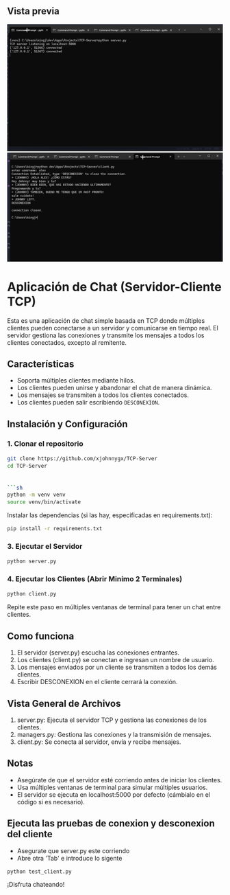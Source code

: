 ## Vista previa
![SERVER](static/jpg/server.jpg)
![CLIENT](static/jpg/client.jpg)

# Aplicación de Chat (Servidor-Cliente TCP)

Esta es una aplicación de chat simple basada en TCP donde múltiples clientes pueden conectarse a un servidor y comunicarse en tiempo real. El servidor gestiona las conexiones y transmite los mensajes a todos los clientes conectados, excepto al remitente.

## Características
- Soporta múltiples clientes mediante hilos.
- Los clientes pueden unirse y abandonar el chat de manera dinámica.
- Los mensajes se transmiten a todos los clientes conectados.
- Los clientes pueden salir escribiendo `DESCONEXION`.

## Instalación y Configuración

### 1. Clonar el repositorio
```sh
git clone https://github.com/xjohnnygx/TCP-Server
cd TCP-Server


```sh
python -m venv venv
source venv/bin/activate
```

Instalar las dependencias (si las hay, especificadas en requirements.txt):
```sh
pip install -r requirements.txt
```

### 3. Ejecutar el Servidor
```sh
python server.py
```

### 4. Ejecutar los Clientes (Abrir Minimo 2 Terminales)
```sh
python client.py
```
Repite este paso en múltiples ventanas de terminal para tener un chat entre clientes.

## Como funciona
1. El servidor (server.py) escucha las conexiones entrantes.
2. Los clientes (client.py) se conectan e ingresan un nombre de usuario.
3. Los mensajes enviados por un cliente se transmiten a todos los demás clientes.
4. Escribir DESCONEXION en el cliente cerrará la conexión.

## Vista General de Archivos
1. server.py: Ejecuta el servidor TCP y gestiona las conexiones de los clientes.
2. managers.py: Gestiona las conexiones y la transmisión de mensajes.
3. client.py: Se conecta al servidor, envía y recibe mensajes.

## Notas
- Asegúrate de que el servidor esté corriendo antes de iniciar los clientes.
- Usa múltiples ventanas de terminal para simular múltiples usuarios.
- El servidor se ejecuta en localhost:5000 por defecto (cámbialo en el código si es necesario).

## Ejecuta las pruebas de conexion y desconexion del cliente
- Asegurate que server.py este corriendo
- Abre otra 'Tab' e introduce lo sigente
```sh
python test_client.py
```

¡Disfruta chateando!